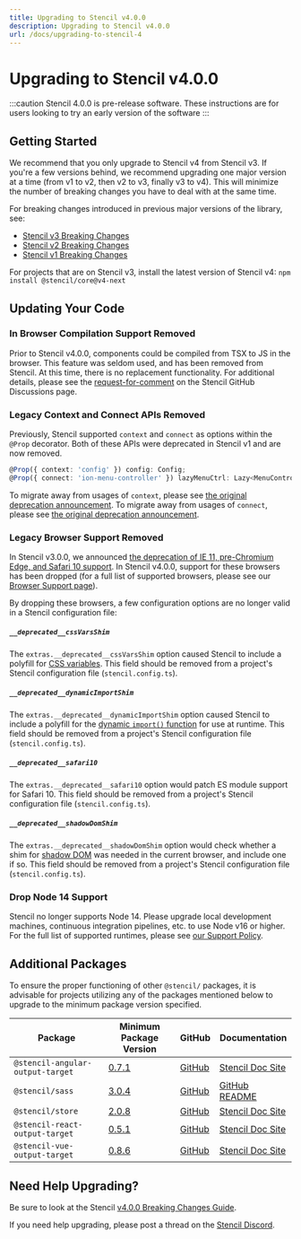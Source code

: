 ```yaml
---
title: Upgrading to Stencil v4.0.0
description: Upgrading to Stencil v4.0.0
url: /docs/upgrading-to-stencil-4
---
```


# Upgrading to Stencil v4.0.0

:::caution 
Stencil 4.0.0 is pre-release software.
These instructions are for users looking to try an early version of the software
:::

## Getting Started

We recommend that you only upgrade to Stencil v4 from Stencil v3.
If you're a few versions behind, we recommend upgrading one major version at a time (from v1 to v2, then v2 to v3, finally v3 to v4).
This will minimize the number of breaking changes you have to deal with at the same time.

For breaking changes introduced in previous major versions of the library, see:
- [Stencil v3 Breaking Changes](https://github.com/ionic-team/stencil/blob/main/BREAKING_CHANGES.md#stencil-v300)
- [Stencil v2 Breaking Changes](https://github.com/ionic-team/stencil/blob/main/BREAKING_CHANGES.md#stencil-two)
- [Stencil v1 Breaking Changes](https://github.com/ionic-team/stencil/blob/main/BREAKING_CHANGES.md#stencil-one)

For projects that are on Stencil v3, install the latest version of Stencil v4: `npm install @stencil/core@v4-next`

## Updating Your Code

### In Browser Compilation Support Removed

Prior to Stencil v4.0.0, components could be compiled from TSX to JS in the browser.
This feature was seldom used, and has been removed from Stencil.
At this time, there is no replacement functionality.
For additional details, please see the [request-for-comment](https://github.com/ionic-team/stencil/discussions/4134) on the Stencil GitHub Discussions page.

### Legacy Context and Connect APIs Removed

Previously, Stencil supported `context` and `connect` as options within the `@Prop` decorator.
Both of these APIs were deprecated in Stencil v1 and are now removed.

```ts
@Prop({ context: 'config' }) config: Config;
@Prop({ connect: 'ion-menu-controller' }) lazyMenuCtrl: Lazy<MenuController>;
```
To migrate away from usages of `context`, please see [the original deprecation announcement](https://github.com/ionic-team/stencil/blob/main/BREAKING_CHANGES.md#propcontext).
To migrate away from usages of `connect`, please see [the original deprecation announcement](https://github.com/ionic-team/stencil/blob/main/BREAKING_CHANGES.md#propconnect).

### Legacy Browser Support Removed

In Stencil v3.0.0, we announced [the deprecation of IE 11, pre-Chromium Edge, and Safari 10 support](#legacy-browser-support-fields-deprecated).
In Stencil v4.0.0, support for these browsers has been dropped (for a full list of supported browsers, please see our [Browser Support page](../reference/browser-support.md)).

By dropping these browsers, a few configuration options are no longer valid in a Stencil configuration file:

##### `__deprecated__cssVarsShim`

The `extras.__deprecated__cssVarsShim` option caused Stencil to include a polyfill for [CSS variables](https://developer.mozilla.org/en-US/docs/Web/CSS/--*).
This field should be removed from a project's Stencil configuration file (`stencil.config.ts`).

##### `__deprecated__dynamicImportShim`

The `extras.__deprecated__dynamicImportShim` option caused Stencil to include a polyfill for
the [dynamic `import()` function](https://developer.mozilla.org/en-US/docs/Web/JavaScript/Reference/Operators/import)
for use at runtime.
This field should be removed from a project's Stencil configuration file (`stencil.config.ts`).

##### `__deprecated__safari10`

The `extras.__deprecated__safari10` option would patch ES module support for Safari 10.
This field should be removed from a project's Stencil configuration file (`stencil.config.ts`).

##### `__deprecated__shadowDomShim`

The `extras.__deprecated__shadowDomShim` option would check whether a shim for [shadow
DOM](https://developer.mozilla.org/en-US/docs/Web/Web_Components/Using_shadow_DOM)
was needed in the current browser, and include one if so.
This field should be removed from a project's Stencil configuration file (`stencil.config.ts`).

### Drop Node 14 Support

Stencil no longer supports Node 14.
Please upgrade local development machines, continuous integration pipelines, etc. to use Node v16 or higher.
For the full list of supported runtimes, please see [our Support Policy](../reference/support-policy.md#javascript-runtime).

## Additional Packages

To ensure the proper functioning of other `@stencil/` packages, it is advisable for projects utilizing any of the packages mentioned below to upgrade to the minimum package version specified.

| Package                          | Minimum Package Version                                                                                                  | GitHub                                                            | Documentation                                               |
|----------------------------------|--------------------------------------------------------------------------------------------------------------------------|-------------------------------------------------------------------|-------------------------------------------------------------|
| `@stencil-angular-output-target` | [0.7.1](https://github.com/ionic-team/stencil-ds-output-targets/releases/tag/%40stencil%2Fangular-output-target%400.7.1) | [GitHub](https://github.com/ionic-team/stencil-ds-output-targets) | [Stencil Doc Site](../framework-integration/angular.md)     |
| `@stencil/sass`                  | [3.0.4](https://github.com/ionic-team/stencil-sass/releases/tag/v3.0.4)                                                  | [GitHub](https://github.com/ionic-team/stencil-sass)              | [GitHub README](https://github.com/ionic-team/stencil-sass) |
| `@stencil/store`                 | [2.0.8](https://github.com/ionic-team/stencil-store/releases/tag/v2.0.8)                                                 | [GitHub](https://github.com/ionic-team/stencil-store)             | [Stencil Doc Site](../guides/store.md)                      |
| `@stencil-react-output-target`   | [0.5.1](https://github.com/ionic-team/stencil-ds-output-targets/releases/tag/%40stencil%2Freact-output-target%400.5.1)   | [GitHub](https://github.com/ionic-team/stencil-ds-output-targets) | [Stencil Doc Site](../framework-integration/react.md)       |
| `@stencil-vue-output-target`     | [0.8.6](https://github.com/ionic-team/stencil-ds-output-targets/releases/tag/%40stencil%2Fvue-output-target%400.8.6)     | [GitHub](https://github.com/ionic-team/stencil-ds-output-targets) | [Stencil Doc Site](../framework-integration/vue.md)         |

## Need Help Upgrading?

Be sure to look at the Stencil [v4.0.0 Breaking Changes Guide](https://github.com/ionic-team/stencil/blob/main/BREAKING_CHANGES.md#stencil-v400).

If you need help upgrading, please post a thread on the [Stencil Discord](https://chat.stenciljs.com).
